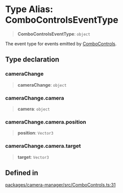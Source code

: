 # Type Alias: ComboControlsEventType

> **ComboControlsEventType**: `object`

The event type for events emitted by [ComboControls](../classes/ComboControls.md).

## Type declaration

### cameraChange

> **cameraChange**: `object`

### cameraChange.camera

> **camera**: `object`

### cameraChange.camera.position

> **position**: `Vector3`

### cameraChange.camera.target

> **target**: `Vector3`

## Defined in

[packages/camera-manager/src/ComboControls.ts:31](https://github.com/cognitedata/reveal/blob/2acd9d17229d2bc8e309653b4d6a39ad941e44f1/viewer/packages/camera-manager/src/ComboControls.ts#L31)

